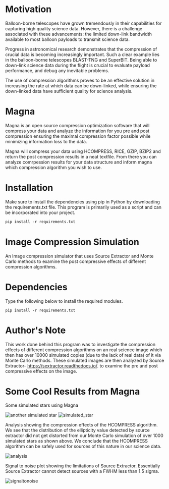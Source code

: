 # Motivation

Balloon-borne telescopes have grown tremendously in their capabilities for capturing high quality science
data. However, there is a challenge associated with these advancements: the limited down-link bandwidth
available to most balloon payloads to transmit science data. 

Progress in astronomical research
demonstrates that the compression of crucial data is becoming increasingly important. Such a clear
example lies in the balloon-borne telescopes BLAST-TNG and SuperBIT. Being able to down-link science
data during the flight is crucial to evaluate payload performance, and debug any inevitable problems. 

The use of compression algorithms proves to be an effective solution in increasing the rate at which data can
be down-linked, while ensuring the down-linked data have sufficient quality for science analysis.

# Magna

Magna is an open source compression optimization software that will compress your data and analyze the information for you pre and post compression 
ensuring the maximal compression factor possible while minimizing information loss to the data.

Magna will compress your data using HCOMPRESS, RICE, GZIP, BZIP2 and return the post compression results in a neat textfile. From there you can analyze 
comrpession results for your data structure and inform magna which compression algorithm you wish to use.

# Installation 

Make sure to install the dependencies using pip in Python by downloading the requirements.txt file. This program is primarily used as a script and can be incorporated into your project.

```python
pip install -r requirements.txt
```

# Image Compression Simulation

An Image compression simulator that uses Source Extractor and Monte Carlo methods to examine the post compressive effects of different compression algorithms.


# Dependencies
Type the following below to install the required modules.

```
pip install -r requirements.txt
```

# Author's Note

This work done behind this program was to investigate the compression effects of different compression algorithms on an real science image which then has over 10000 simulated copies (due to the lack of real data) of it via Monte Carlo methods. These simulated images are then analyzed by Source Extractor- https://sextractor.readthedocs.io/. to examine the pre and post compressive effects on the image.

# Some Cool Results from Magna

Some simulated stars using Magna

![another simulated star](https://user-images.githubusercontent.com/28542017/145659035-45a2616c-070f-4e4b-a97c-6ccfaf28fee2.png)
![simulated_star](https://user-images.githubusercontent.com/28542017/145659037-a35ef1ba-0459-401b-bdf3-acc5d4333932.png)


Analysis showing the compression effects of the HCOMPRESS algorithm. We see that the distribution of the ellipticity value detected by source extractor did not get distorted from our Monte Carlo simulation of over 1000 simulated stars as shown above. We conclude that the HCOMPRESS algorithm can be safely used for sources of this nature in our science data.

![analysis](https://user-images.githubusercontent.com/28542017/145659076-38b4478c-9cfd-4483-b386-893ee3c27969.png)


Signal to noise plot showing the limitations of Source Extractor. Essentially Source Extractor cannot detect sources with a FWHM less than 1.5 sigma.

![signaltonoise](https://user-images.githubusercontent.com/28542017/145659083-3641effb-6fc6-4d3c-a548-3d17a2697756.png)


